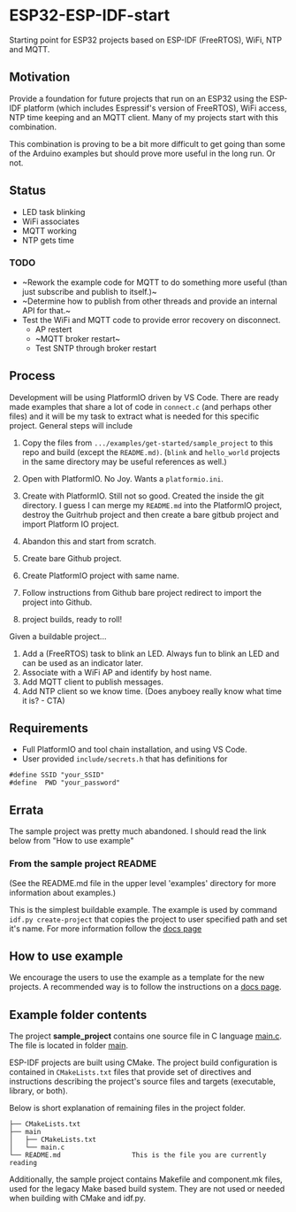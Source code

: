 # ESP32-ESP-IDF-start

Starting point for ESP32 projects based on ESP-IDF (FreeRTOS), WiFi, NTP and MQTT.

## Motivation

Provide a foundation for future projects that run on an ESP32 using the ESP-IDF platform (which includes Espressif's version of FreeRTOS), WiFi access, NTP time keeping and an MQTT client. Many of my projects start with this combination. 

This combination is proving to be a bit more difficult to get going than some of the Arduino examples but should prove more useful in the long run. Or not.

## Status

* LED task blinking
* WiFi associates
* MQTT working
* NTP gets time

### TODO

* ~Rework the example code for MQTT to do something more useful (than just subscribe and publish to itself.)~
* ~Determine how to publish from other threads and provide an internal API for that.~
* Test the WiFi and MQTT code to provide error recovery on disconnect.
    * AP restert
    * ~MQTT broker restart~
    * Test SNTP through broker restart

## Process

Development will be using PlatformIO driven by VS Code. There are ready made examples that share a lot of code in `connect.c` (and perhaps other files) and it will be my task to extract what is needed for this specific project. General steps will include

1. Copy the files from `.../examples/get-started/sample_project` to this repo and build (except the `README.md)`. (`blink` and `hello_world` projects in the same directory may be useful references as well.)
1. Open with PlatformIO. No Joy. Wants a `platformio.ini`.
1. Create with PlatformIO. Still not so good. Created the inside the git directory. I guess I can merge my `README.md` into the PlatformIO project, destroy the Guitrhub project and then create a bare gitbub project and import Platform IO project.
1. Abandon this and start from scratch.

1. Create bare Github project.
1. Create PlatformIO project with same name.
1. Follow instructions from Github bare project redirect to import the project into Github.
1. project builds, ready to roll!

Given a buildable project...

1. Add a (FreeRTOS) task to blink an LED. Always fun to blink an LED and can be used as an indicator later.
1. Associate with a WiFi AP and identify by host name.
1. Add MQTT client to publish messages.
1. Add NTP client so we know time. (Does anyboey really know what time it is? - CTA)

## Requirements

* Full PlatformIO and tool chain installation, and using VS Code.
* User provided `include/secrets.h` that has definitions for

```text
#define SSID "your_SSID"
#define  PWD "your_password"
```

## Errata

The sample project was pretty much abandoned. I should read the link below from "How to use example"

### From the sample project README

(See the README.md file in the upper level 'examples' directory for more information about examples.)

This is the simplest buildable example. The example is used by command `idf.py create-project`
that copies the project to user specified path and set it's name. For more information follow the [docs page](https://docs.espressif.com/projects/esp-idf/en/latest/api-guides/build-system.html#start-a-new-project)



## How to use example

We encourage the users to use the example as a template for the new projects.
A recommended way is to follow the instructions on a [docs page](https://docs.espressif.com/projects/esp-idf/en/latest/api-guides/build-system.html#start-a-new-project).

## Example folder contents

The project **sample_project** contains one source file in C language [main.c](main/main.c). The file is located in folder [main](main).

ESP-IDF projects are built using CMake. The project build configuration is contained in `CMakeLists.txt`
files that provide set of directives and instructions describing the project's source files and targets
(executable, library, or both). 

Below is short explanation of remaining files in the project folder.

```
├── CMakeLists.txt
├── main
│   ├── CMakeLists.txt
│   └── main.c
└── README.md                  This is the file you are currently reading
```
Additionally, the sample project contains Makefile and component.mk files, used for the legacy Make based build system. 
They are not used or needed when building with CMake and idf.py.
